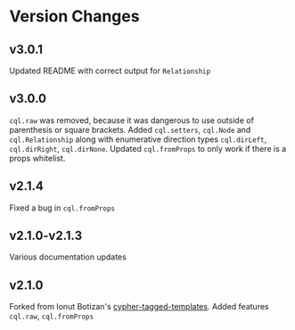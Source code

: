 # Version Changes

## v3.0.1

Updated README with correct output for `Relationship`

## v3.0.0

`cql.raw` was removed, because it was dangerous to use outside of parenthesis or square brackets. Added `cql.setters`, `cql.Node` and `cql.Relationship` along with enumerative direction types `cql.dirLeft`, `cql.dirRight`, `cql.dirNone`. Updated `cql.fromProps` to only work if there is a props whitelist.

## v2.1.4

Fixed a bug in `cql.fromProps`

## v2.1.0-v2.1.3

Various documentation updates

## v2.1.0

Forked from Ionut Botizan's [cypher-tagged-templates](https://www.npmjs.com/package/cypher-tagged-templates).
Added features `cql.raw`, `cql.fromProps`
